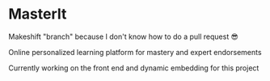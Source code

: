 # MasterIt
Makeshift "branch" because I don't know how to do a pull request 😎

Online personalized learning platform for mastery and expert endorsements

Currently working on the front end and dynamic embedding for this project
